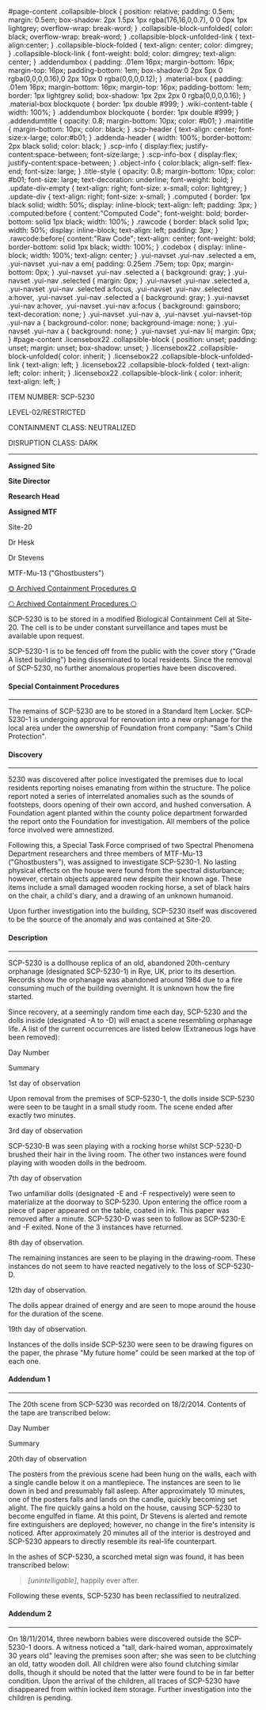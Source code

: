#page-content .collapsible-block { position: relative; padding: 0.5em; margin: 0.5em; box-shadow: 2px 1.5px 1px rgba(176,16,0,0.7), 0 0 0px 1px lightgrey; overflow-wrap: break-word; } .collapsible-block-unfolded{ color: black; overflow-wrap: break-word; } .collapsible-block-unfolded-link { text-align:center; } .collapsible-block-folded { text-align: center; color: dimgrey; } .collapsible-block-link { font-weight: bold; color: dimgrey; text-align: center; } .addendumbox { padding: .01em 16px; margin-bottom: 16px; margin-top: 16px; padding-bottom: 1em; box-shadow:0 2px 5px 0 rgba(0,0,0,0.16),0 2px 10px 0 rgba(0,0,0,0.12); } .material-box { padding: .01em 16px; margin-bottom: 16px; margin-top: 16px; padding-bottom: 1em; border: 1px lightgrey solid; box-shadow: 1px 2px 2px 0 rgba(0,0,0,0.16); } .material-box blockquote { border: 1px double #999; } .wiki-content-table { width: 100%; } .addendumbox blockquote { border: 1px double #999; } .addendumtitle { opacity: 0.8; margin-bottom: 10px; color: #b01; } .maintitle { margin-bottom: 10px; color: black; } .scp-header { text-align: center; font-size:x-large; color:#b01; } .addenda-header { width: 100%; border-bottom: 2px black solid; color: black; } .scp-info { display:flex; justify-content:space-between; font-size:large; } .scp-info-box { display:flex; justify-content:space-between; } .object-info { color:black; align-self: flex-end; font-size: large; } .title-style { opacity: 0.8; margin-bottom: 10px; color: #b01; font-size: large; text-decoration: underline; font-weight: bold; } .update-div-empty { text-align: right; font-size: x-small; color: lightgrey; } .update-div { text-align: right; font-size: x-small; } .computed { border: 1px black solid; width: 50%; display: inline-block; text-align: left; padding: 3px; } .computed:before { content:"Computed Code"; font-weight: bold; border-bottom: solid 1px black; width: 100%; } .rawcode { border: black solid 1px; width: 50%; display: inline-block; text-align: left; padding: 3px; } .rawcode:before{ content:"Raw Code"; text-align: center; font-weight: bold; border-bottom: solid 1px black; width: 100%; } .codebox { display: inline-block; width: 100%; text-align: center; } .yui-navset .yui-nav .selected a em, .yui-navset .yui-nav a em{ padding: 0.25em .75em; top: 0px; margin-bottom: 0px; } .yui-navset .yui-nav .selected a { background: gray; } .yui-navset .yui-nav .selected { margin: 0px; } .yui-navset .yui-nav .selected a, .yui-navset .yui-nav .selected a:focus, .yui-navset .yui-nav .selected a:hover, .yui-navset .yui-nav .selected a { background: gray; } .yui-navset .yui-nav a:hover, .yui-navset .yui-nav a:focus { background: gainsboro; text-decoration: none; } .yui-navset .yui-nav a, .yui-navset .yui-navset-top .yui-nav a { background-color: none; background-image: none; } .yui-navset .yui-nav a { background: none; } .yui-navset .yui-nav li{ margin: 0px; } #page-content .licensebox22 .collapsible-block { position: unset; padding: unset; margin: unset; box-shadow: unset; } .licensebox22 .collapsible-block-unfolded{ color: inherit; } .licensebox22 .collapsible-block-unfolded-link { text-align: left; } .licensebox22 .collapsible-block-folded { text-align: left; color: inherit; } .licensebox22 .collapsible-block-link { color: inherit; text-align: left; }

ITEM NUMBER: SCP-5230

LEVEL-02/RESTRICTED

CONTAINMENT CLASS: NEUTRALIZED

DISRUPTION CLASS: DARK

* * *

**Assigned Site**

**Site Director**

**Research Head**

**Assigned MTF**

Site-20

Dr Hesk

Dr Stevens

MTF-Mu-13 ("Ghostbusters")

[⏣ Archived Containment Procedures ⏣](javascript:;)

[⎔ Archived Containment Procedures ⎔](javascript:;)

SCP-5230 is to be stored in a modified Biological Containment Cell at Site-20. The cell is to be under constant surveillance and tapes must be available upon request.

SCP-5230-1 is to be fenced off from the public with the cover story ("Grade A listed building") being disseminated to local residents. Since the removal of SCP-5230, no further anomalous properties have been discovered.

#### **Special Containment Procedures**

* * *

The remains of SCP-5230 are to be stored in a Standard Item Locker. SCP-5230-1 is undergoing approval for renovation into a new orphanage for the local area under the ownership of Foundation front company: "Sam's Child Protection".

  

#### **Discovery**

* * *

5230 was discovered after police investigated the premises due to local residents reporting noises emanating from within the structure. The police report noted a series of interrelated anomalies such as the sounds of footsteps, doors opening of their own accord, and hushed conversation. A Foundation agent planted within the county police department forwarded the report onto the Foundation for investigation. All members of the police force involved were amnestized.

Following this, a Special Task Force comprised of two Spectral Phenomena Department researchers and three members of MTF-Mu-13 ("Ghostbusters"), was assigned to investigate SCP-5230-1. No lasting physical effects on the house were found from the spectral disturbance; however, certain objects appeared new despite their known age. These items include a small damaged wooden rocking horse, a set of black hairs on the chair, a child's diary, and a drawing of an unknown humanoid.

Upon further investigation into the building, SCP-5230 itself was discovered to be the source of the anomaly and was contained at Site-20.

  

#### **Description**

* * *

SCP-5230 is a dollhouse replica of an old, abandoned 20th-century orphanage (designated SCP-5230-1) in Rye, UK, prior to its desertion. Records show the orphanage was abandoned around 1984 due to a fire consuming much of the building overnight. It is unknown how the fire started.

Since recovery, at a seemingly random time each day, SCP-5230 and the dolls inside (designated -A to -D) will enact a scene resembling orphanage life. A list of the current occurrences are listed below (Extraneous logs have been removed):

Day Number

Summary

1st day of observation

Upon removal from the premises of SCP-5230-1, the dolls inside SCP-5230 were seen to be taught in a small study room. The scene ended after exactly two minutes.

3rd day of observation

SCP-5230-B was seen playing with a rocking horse whilst SCP-5230-D brushed their hair in the living room. The other two instances were found playing with wooden dolls in the bedroom.

7th day of observation

Two unfamiliar dolls (designated -E and -F respectively) were seen to materialize at the doorway to SCP-5230. Upon entering the office room a piece of paper appeared on the table, coated in ink. This paper was removed after a minute. SCP-5230-D was seen to follow as SCP-5230-E and -F exited. None of the 3 instances have returned.

8th day of observation.

The remaining instances are seen to be playing in the drawing-room. These instances do not seem to have reacted negatively to the loss of SCP-5230-D.

12th day of observation.

The dolls appear drained of energy and are seen to mope around the house for the duration of the scene.

19th day of observation.

Instances of the dolls inside SCP-5230 were seen to be drawing figures on the paper, the phrase "My future home" could be seen marked at the top of each one.

  

#### **Addendum 1**

* * *

The 20th scene from SCP-5230 was recorded on 18/2/2014. Contents of the tape are transcribed below:  

Day Number

Summary

20th day of observation

The posters from the previous scene had been hung on the walls, each with a single candle below it on a mantlepiece. The instances are seen to lie down in bed and presumably fall asleep. After approximately 10 minutes, one of the posters falls and lands on the candle, quickly becoming set alight. The fire quickly gains a hold on the house, causing SCP-5230 to become engulfed in flame. At this point, Dr Stevens is alerted and remote fire extinguishers are deployed; however, no change in the fire's intensity is noticed. After approximately 20 minutes all of the interior is destroyed and SCP-5230 appears to directly resemble its real-life counterpart.

In the ashes of SCP-5230, a scorched metal sign was found, it has been transcribed below:

> _\[unintelligable\]_, happily ever after.

Following these events, SCP-5230 has been reclassified to neutralized.

  

#### **Addendum 2**

* * *

On 18/11/2014, three newborn babies were discovered outside the SCP-5230-1 doors. A witness noticed a "tall, dark-haired woman, approximately 30 years old" leaving the premises soon after; she was seen to be clutching an old, tatty wooden doll. All children were also found clutching similar dolls, though it should be noted that the latter were found to be in far better condition. Upon the arrival of the children, all traces of SCP-5230 have disappeared from within locked item storage. Further investigation into the children is pending.